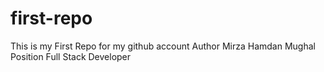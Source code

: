 # first-repo
This is my First Repo for my github account 
Author  Mirza Hamdan Mughal 
Position Full Stack Developer